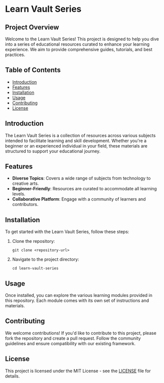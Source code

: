 # Learn Vault Series
## Project Overview

Welcome to the Learn Vault Series! This project is designed to help you dive into a series of educational resources curated to enhance your learning experience. We aim to provide comprehensive guides, tutorials, and best practices.

## Table of Contents

- [Introduction](#introduction)
- [Features](#features)
- [Installation](#installation)
- [Usage](#usage)
- [Contributing](#contributing)
- [License](#license)

## Introduction

The Learn Vault Series is a collection of resources across various subjects intended to facilitate learning and skill development. Whether you're a beginner or an experienced individual in your field, these materials are structured to support your educational journey.

## Features

- **Diverse Topics**: Covers a wide range of subjects from technology to creative arts.
- **Beginner-Friendly**: Resources are curated to accommodate all learning levels.
- **Collaborative Platform**: Engage with a community of learners and contributors.

## Installation

To get started with the Learn Vault Series, follow these steps:

1. Clone the repository:
   ```
   git clone <repository-url>
   ```
2. Navigate to the project directory:
   ```
   cd learn-vault-series
   ```

## Usage

Once installed, you can explore the various learning modules provided in this repository. Each module comes with its own set of instructions and materials.

## Contributing

We welcome contributions! If you'd like to contribute to this project, please fork the repository and create a pull request. Follow the community guidelines and ensure compatibility with our existing framework.

## License

This project is licensed under the MIT License - see the [LICENSE](LICENSE) file for details.
